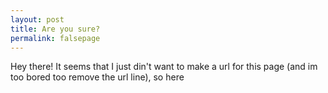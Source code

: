 ```yaml
---
layout: post
title: Are you sure?
permalink: falsepage
---
```

Hey there! It seems that I just din't want to make a url for this page (and im too bored too remove the url line), so here

